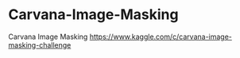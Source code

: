 # Carvana-Image-Masking
Carvana Image Masking
https://www.kaggle.com/c/carvana-image-masking-challenge
